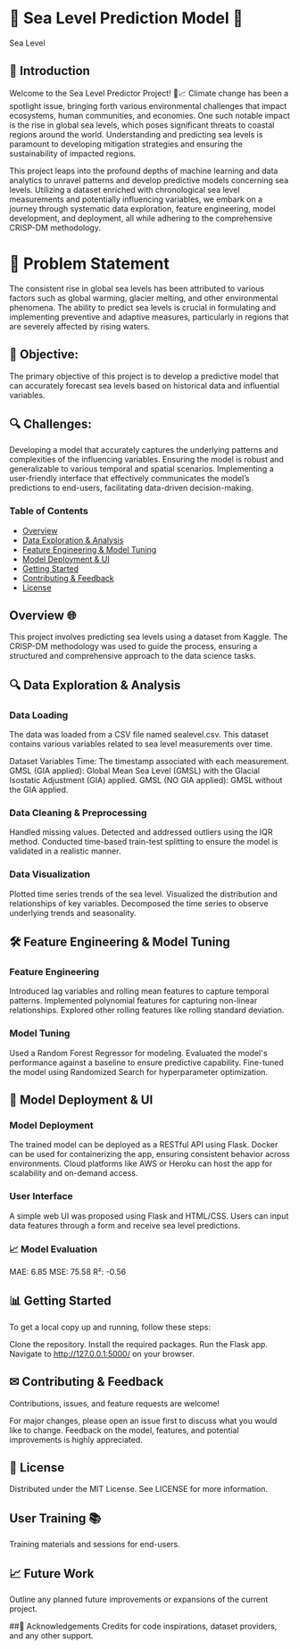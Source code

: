 # 🌊 Sea Level Prediction Model 🌊

Sea Level

## 🚀 Introduction

Welcome to the Sea Level Predictor Project! 🌊📈 Climate change has been a spotlight issue, bringing forth various environmental challenges that impact ecosystems, human communities, and economies. One such notable impact is the rise in global sea levels, which poses significant threats to coastal regions around the world. Understanding and predicting sea levels is paramount to developing mitigation strategies and ensuring the sustainability of impacted regions.

This project leaps into the profound depths of machine learning and data analytics to unravel patterns and develop predictive models concerning sea levels. Utilizing a dataset enriched with chronological sea level measurements and potentially influencing variables, we embark on a journey through systematic data exploration, feature engineering, model development, and deployment, all while adhering to the comprehensive CRISP-DM methodology.

# 🧐 Problem Statement

The consistent rise in global sea levels has been attributed to various factors such as global warming, glacier melting, and other environmental phenomena. The ability to predict sea levels is crucial in formulating and implementing preventive and adaptive measures, particularly in regions that are severely affected by rising waters.

## 🎯 Objective: 
The primary objective of this project is to develop a predictive model that can accurately forecast sea levels based on historical data and influential variables.

## 🔍 Challenges:

Developing a model that accurately captures the underlying patterns and complexities of the influencing variables.
Ensuring the model is robust and generalizable to various temporal and spatial scenarios.
Implementing a user-friendly interface that effectively communicates the model’s predictions to end-users, facilitating data-driven decision-making.

### Table of Contents

- [Overview](#overview)
- [Data Exploration & Analysis](#data-exploration--analysis)
- [Feature Engineering & Model Tuning](#feature-engineering--model-tuning)
- [Model Deployment & UI](#model-deployment--ui)
- [Getting Started](#getting-started)
- [Contributing & Feedback](#contributing--feedback)
- [License](#license)


## Overview 🌐

This project involves predicting sea levels using a dataset from Kaggle. The CRISP-DM methodology was used to guide the process, ensuring a structured and comprehensive approach to the data science tasks.

## 🔍 Data Exploration & Analysis

### Data Loading

The data was loaded from a CSV file named sealevel.csv.
This dataset contains various variables related to sea level measurements over time.

Dataset Variables
Time: The timestamp associated with each measurement.
GMSL (GIA applied): Global Mean Sea Level (GMSL) with the Glacial Isostatic Adjustment (GIA) applied.
GMSL (NO GIA applied): GMSL without the GIA applied.

### Data Cleaning & Preprocessing

Handled missing values.
Detected and addressed outliers using the IQR method.
Conducted time-based train-test splitting to ensure the model is validated in a realistic manner.

### Data Visualization
Plotted time series trends of the sea level.
Visualized the distribution and relationships of key variables.
Decomposed the time series to observe underlying trends and seasonality.

## 🛠 Feature Engineering & Model Tuning

### Feature Engineering
Introduced lag variables and rolling mean features to capture temporal patterns.
Implemented polynomial features for capturing non-linear relationships.
Explored other rolling features like rolling standard deviation.

### Model Tuning
Used a Random Forest Regressor for modeling.
Evaluated the model's performance against a baseline to ensure predictive capability.
Fine-tuned the model using Randomized Search for hyperparameter optimization.

## 🚀 Model Deployment & UI
### Model Deployment
The trained model can be deployed as a RESTful API using Flask.
Docker can be used for containerizing the app, ensuring consistent behavior across environments.
Cloud platforms like AWS or Heroku can host the app for scalability and on-demand access.

### User Interface
A simple web UI was proposed using Flask and HTML/CSS.
Users can input data features through a form and receive sea level predictions.

### 📈 Model Evaluation
MAE: 6.85
MSE: 75.58
R²: -0.56

## 📊 Getting Started
To get a local copy up and running, follow these steps:

Clone the repository.
Install the required packages.
Run the Flask app.
Navigate to http://127.0.0.1:5000/ on your browser.

## ✉ Contributing & Feedback
Contributions, issues, and feature requests are welcome!

For major changes, please open an issue first to discuss what you would like to change. Feedback on the model, features, and potential improvements is highly appreciated.

## 📜 License
Distributed under the MIT License. See LICENSE for more information.

## User Training 📚
Training materials and sessions for end-users.

## 📈 Future Work
Outline any planned future improvements or expansions of the current project.

##🙏 Acknowledgements
Credits for code inspirations, dataset providers, and any other support.
